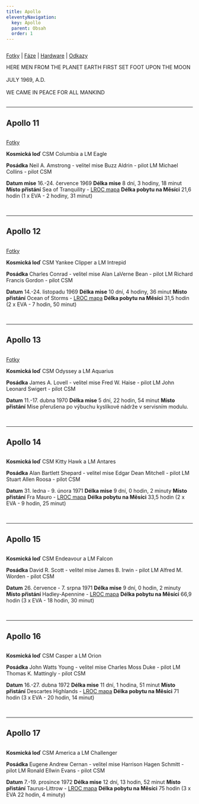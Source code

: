```yaml
---
title: Apollo
eleventyNavigation:
  key: Apollo
  parent: Obsah
  order: 1
---
```

<div class="double">
<div class="left">

<div class="pswp-gallery" id="my-gallery">
<a href="/assets/img/apollo/insignias/Apollo_program_insignia.png" 
    data-pswp-width="761" 
    data-pswp-height="768" 
    target="_blank">
    <img src="/assets/img/apollo/insignias/thumbnails/Apollo_program_insignia.png" alt="" />
</a>
</div>

[Fotky](/note/apollo/pano-fotky) | [Fáze](/note/apollo/faze) | [Hardware](/note/apollo/hardware) | [Odkazy](/note/apollo/Odkazy) 

</div>
<div class="right" style="align-self: center; text-align: left;">
HERE MEN FROM THE PLANET EARTH FIRST SET FOOT UPON THE MOON
<br><br>
JULY 1969, A.D. 
<br><br>
WE CAME IN PEACE FOR ALL MANKIND
</div>
</div>
<br>
<hr>
<h2>Apollo 11</h2>

<div class="double">
<div class="left">

<div class="pswp-gallery" id="my-gallery">
<a href="/assets/img/apollo/insignias/Apollo_11_insignia.png" 
    data-pswp-width="761" 
    data-pswp-height="768" 
    target="_blank">
    <img src="/assets/img/apollo/insignias/thumbnails/Apollo_11_insignia.png" alt="" />
</a>
</div>

[Fotky](/note/apollo/apollo-11-fotky)

</div>
<div class="right">

__Kosmická loď__ 
CSM Columbia a LM Eagle

__Posádka__
Neil A. Amstrong - velitel mise
Buzz Aldrin - pilot LM
Michael Collins - pilot CSM

__Datum mise__ 
16.-24. července 1969
__Délka mise__ 
8 dní, 3 hodiny, 18 minut
__Místo přistání__ 
Sea of Tranquility - [LROC mapa](https://bit.ly/3Tf8u8a)
__Délka pobytu na Měsíci__ 
21,6 hodin (1 x EVA - 2 hodiny, 31 minut)

</div>
</div>
<br>
<hr>
<h2 id="2">Apollo 12</h2>

<div class="double">
<div class="left">

<div class="pswp-gallery" id="my-gallery">
<a href="/assets/img/apollo/insignias/Apollo_12_insignia.png" 
    data-pswp-width="768" 
    data-pswp-height="768" 
    target="_blank">
    <img src="/assets/img/apollo/insignias/thumbnails/Apollo_12_insignia.png" alt="" />
</a>
</div>

[Fotky](/note/apollo/apollo-12-fotky)

</div>
<div class="right">

__Kosmická loď__ 
CSM Yankee Clipper a LM Intrepid

__Posádka__ 
Charles Conrad - velitel mise
Alan LaVerne Bean - pilot LM 
Richard Francis Gordon - pilot CSM

__Datum__ 
14.-24. listopadu 1969
__Délka mise__ 
10 dní, 4 hodiny, 36 minut
__Místo přistání__ 
Ocean of Storms - [LROC mapa](https://bit.ly/3v0GlZf) 
__Délka pobytu na Měsíci__ 
31,5 hodin (2 x EVA - 7 hodin, 50 minut)

</div>
</div>
<br>
<hr>
<h2 id="2">Apollo 13</h2>

<div class="double">
<div class="left">

<div class="pswp-gallery" id="my-gallery">
<a href="/assets/img/apollo/insignias/Apollo_13_insignia.png" 
    data-pswp-width="767" 
    data-pswp-height="768" 
    target="_blank">
    <img src="/assets/img/apollo/insignias/thumbnails/Apollo_13_insignia.png" alt="" />
</a>
</div>

[Fotky](/note/apollo/apollo-13-fotky)

</div>
<div class="right">

__Kosmická loď__ 
CSM Odyssey a LM Aquarius

__Posádka__ 
James A. Lovell - velitel mise
Fred W. Haise - pilot LM 
John Leonard Swigert - pilot CSM

__Datum__ 
11.-17. dubna 1970
__Délka mise__ 
5 dní, 22 hodin, 54 minut
__Místo přistání__ 
Mise přerušena po výbuchu kyslíkové nádrže v servisním modulu.

</div>
</div>
<br>
<hr>
<h2>Apollo 14</h2>

<div class="double">
<div class="left">

<div class="pswp-gallery" id="my-gallery">
<a href="/assets/img/apollo/insignias/Apollo_14_insignia.png" 
    data-pswp-width="882" 
    data-pswp-height="768" 
    target="_blank">
    <img src="/assets/img/apollo/insignias/thumbnails/Apollo_14_insignia.png" alt="" />
</a>
</div>

</div>
<div class="right">

__Kosmická loď__ 
CSM Kitty Hawk a LM Antares

__Posádka__
Alan Bartlett Shepard - velitel mise
Edgar Dean Mitchell - pilot LM
Stuart Allen Roosa - pilot CSM

__Datum__ 
31. ledna - 9. února 1971
__Délka mise__ 
9 dní, 0 hodin, 2 minuty
__Místo přistání__ 
Fra Mauro - [LROC mapa](https://bit.ly/3wxU0Yh)
__Délka pobytu na Měsíci__ 
33,5 hodin (2 x EVA - 9 hodin, 25 minut)

</div>
</div>
<br>
<hr>
<h2>Apollo 15</h2>

<div class="double">
<div class="left">

<div class="pswp-gallery" id="my-gallery">
<a href="/assets/img/apollo/insignias/Apollo_15_insignia.png" 
    data-pswp-width="767" 
    data-pswp-height="768" 
    target="_blank">
    <img src="/assets/img/apollo/insignias/thumbnails/Apollo_15_insignia.png" alt="" />
</a>
</div>

</div>
<div class="right">

__Kosmická loď__ 
CSM Endeavour a LM Falcon

__Posádka__
David R. Scott - velitel mise
James B. Irwin - pilot LM
Alfred M. Worden - pilot CSM

__Datum__ 
26. července - 7. srpna 1971
__Délka mise__ 
9 dní, 0 hodin, 2 minuty
__Místo přistání__ 
Hadley-Apennine - [LROC mapa](https://bit.ly/49EaeOb) 
__Délka pobytu na Měsíci__ 
66,9 hodin (3 x EVA - 18 hodin, 30 minut)

</div>
</div>
<br>
<hr>
<h2>Apollo 16</h2>

<div class="double">
<div class="left">

<div class="pswp-gallery" id="my-gallery">
<a href="/assets/img/apollo/insignias/Apollo_16_insignia.png" 
    data-pswp-width="773" 
    data-pswp-height="768" 
    target="_blank">
    <img src="/assets/img/apollo/insignias/thumbnails/Apollo_16_insignia.png" alt="" />
</a>
</div>

</div>
<div class="right">

__Kosmická loď__ 
CSM Casper a LM Orion

__Posádka__ 
John Watts Young - velitel mise
Charles Moss Duke - pilot LM
Thomas K. Mattingly - pilot CSM

__Datum__ 
16.-27. dubna 1972
__Délka mise__ 
11 dní, 1 hodina, 51 minut
__Místo přistání__ 
Descartes Highlands - [LROC mapa](https://bit.ly/3P1yWjj)
__Délka pobytu na Měsíci__ 
71 hodin (3 x EVA - 20 hodin, 14 minut)

</div>
</div>
<br>
<hr>
<h2>Apollo 17</h2>

<div class="double">
<div class="left">

<div class="pswp-gallery" id="my-gallery">
<a href="/assets/img/apollo/insignias/Apollo_17_insignia.png" 
    data-pswp-width="768" 
    data-pswp-height="768" 
    target="_blank">
    <img src="/assets/img/apollo/insignias/thumbnails/Apollo_17_insignia.png" alt="" />
</a>
</div>

</div>
<div class="right">

__Kosmická loď__ 
CSM America a LM Challenger

__Posádka__
Eugene Andrew Cernan - velitel mise
Harrison Hagen Schmitt - pilot LM 
Ronald Ellwin Evans - pilot CSM

__Datum__ 
7.-19. prosince 1972
__Délka mise__ 
12 dní, 13 hodin, 52 minut
__Místo přistání__ 
Taurus-Littrow - [LROC mapa](https://bit.ly/3TeqC25)
__Délka pobytu na Měsíci__ 
75 hodin (3 x EVA 22 hodin, 4 minuty)

</div>
</div>
<br>
<br>



